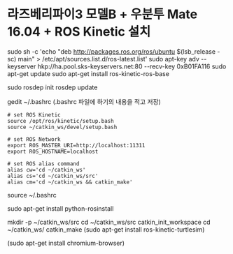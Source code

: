 # 라즈베리파이3 모델B + 우분투 Mate 16.04 + ROS Kinetic 설치

sudo sh -c 'echo "deb http://packages.ros.org/ros/ubuntu $(lsb_release -sc) main" > /etc/apt/sources.list.d/ros-latest.list'
sudo apt-key adv --keyserver hkp://ha.pool.sks-keyservers.net:80 --recv-key 0xB01FA116
sudo apt-get update
sudo apt-get install ros-kinetic-ros-base

sudo rosdep init
rosdep update

gedit ~/.bashrc (.bashrc 파일에 하기의 내용을 적고 저장)
```````````````````````````````````````````````````````````````````````
# set ROS Kinetic
source /opt/ros/kinetic/setup.bash
source ~/catkin_ws/devel/setup.bash

# set ROS Network
export ROS_MASTER_URI=http://localhost:11311
export ROS_HOSTNAME=localhost

# set ROS alias command
alias cw='cd ~/catkin_ws'
alias cs='cd ~/catkin_ws/src'
alias cm='cd ~/catkin_ws && catkin_make'
````````````````````````````````````````````````````````````````````````````

source ~/.bashrc

sudo apt-get install python-rosinstall

mkdir -p ~/catkin_ws/src
cd ~/catkin_ws/src
catkin_init_workspace
cd ~/catkin_ws/
catkin_make
(sudo apt-get install ros-kinetic-turtlesim)

(sudo apt-get install chromium-browser)
